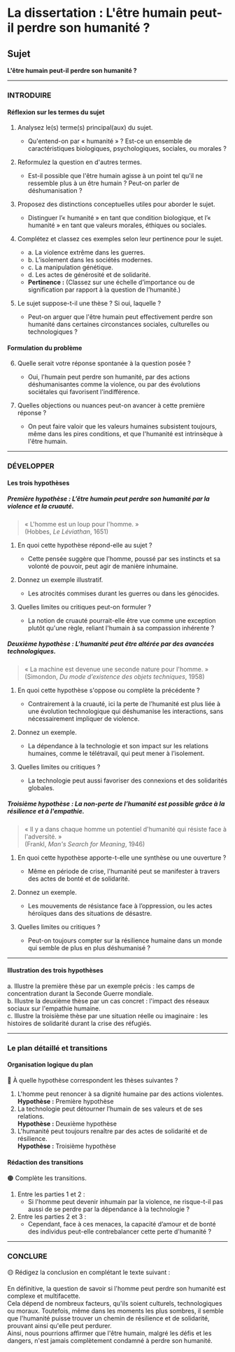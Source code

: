 # La dissertation : L'être humain peut-il perdre son humanité ?

## Sujet
**L'être humain peut-il perdre son humanité ?**

---

### INTRODUIRE

#### Réflexion sur les termes du sujet

1. Analysez le(s) terme(s) principal(aux) du sujet.  
   - Qu'entend-on par « humanité » ? Est-ce un ensemble de caractéristiques biologiques, psychologiques, sociales, ou morales ?

2. Reformulez la question en d'autres termes.  
   - Est-il possible que l'être humain agisse à un point tel qu'il ne ressemble plus à un être humain ? Peut-on parler de déshumanisation ?

3. Proposez des distinctions conceptuelles utiles pour aborder le sujet.  
   - Distinguer l’« humanité » en tant que condition biologique, et l’« humanité » en tant que valeurs morales, éthiques ou sociales. 

4. Complétez et classez ces exemples selon leur pertinence pour le sujet.  
   - a. La violence extrême dans les guerres.
   - b. L’isolement dans les sociétés modernes.
   - c. La manipulation génétique.
   - d. Les actes de générosité et de solidarité.  
   - **Pertinence :** (Classez sur une échelle d’importance ou de signification par rapport à la question de l’humanité.)

5. Le sujet suppose-t-il une thèse ? Si oui, laquelle ?  
   - Peut-on arguer que l'être humain peut effectivement perdre son humanité dans certaines circonstances sociales, culturelles ou technologiques ?

#### Formulation du problème

6. Quelle serait votre réponse spontanée à la question posée ?  
   - Oui, l'humain peut perdre son humanité, par des actions déshumanisantes comme la violence, ou par des évolutions sociétales qui favorisent l'indifférence.

7. Quelles objections ou nuances peut-on avancer à cette première réponse ?  
   - On peut faire valoir que les valeurs humaines subsistent toujours, même dans les pires conditions, et que l'humanité est intrinsèque à l'être humain.

---

### DÉVELOPPER

#### Les trois hypothèses

##### Première hypothèse : L’être humain peut perdre son humanité par la violence et la cruauté.

> « L'homme est un loup pour l'homme. »  
> (Hobbes, *Le Léviathan*, 1651)

1. En quoi cette hypothèse répond-elle au sujet ?  
   - Cette pensée suggère que l’homme, poussé par ses instincts et sa volonté de pouvoir, peut agir de manière inhumaine.

2. Donnez un exemple illustratif.  
   - Les atrocités commises durant les guerres ou dans les génocides.

3. Quelles limites ou critiques peut-on formuler ?  
   - La notion de cruauté pourrait-elle être vue comme une exception plutôt qu'une règle, reliant l'humain à sa compassion inhérente ?

##### Deuxième hypothèse : L’humanité peut être altérée par des avancées technologiques.

> « La machine est devenue une seconde nature pour l'homme. »  
> (Simondon, *Du mode d’existence des objets techniques*, 1958)

1. En quoi cette hypothèse s'oppose ou complète la précédente ?  
   - Contrairement à la cruauté, ici la perte de l’humanité est plus liée à une évolution technologique qui déshumanise les interactions, sans nécessairement impliquer de violence.

2. Donnez un exemple.  
   - La dépendance à la technologie et son impact sur les relations humaines, comme le télétravail, qui peut mener à l’isolement.

3. Quelles limites ou critiques ?  
   - La technologie peut aussi favoriser des connexions et des solidarités globales.

##### Troisième hypothèse : La non-perte de l’humanité est possible grâce à la résilience et à l'empathie.

> « Il y a dans chaque homme un potentiel d'humanité qui résiste face à l'adversité. »  
> (Frankl, *Man's Search for Meaning*, 1946)

1. En quoi cette hypothèse apporte-t-elle une synthèse ou une ouverture ?  
   - Même en période de crise, l'humanité peut se manifester à travers des actes de bonté et de solidarité.

2. Donnez un exemple.  
   - Les mouvements de résistance face à l’oppression, ou les actes héroïques dans des situations de désastre.

3. Quelles limites ou critiques ?  
   - Peut-on toujours compter sur la résilience humaine dans un monde qui semble de plus en plus déshumanisé ?

---

#### Illustration des trois hypothèses

a. Illustre la première thèse par un exemple précis : les camps de concentration durant la Seconde Guerre mondiale.  
b. Illustre la deuxième thèse par un cas concret : l'impact des réseaux sociaux sur l'empathie humaine.  
c. Illustre la troisième thèse par une situation réelle ou imaginaire : les histoires de solidarité durant la crise des réfugiés.

---

### Le plan détaillé et transitions

#### Organisation logique du plan

🔴 À quelle hypothèse correspondent les thèses suivantes ?

1. L'homme peut renoncer à sa dignité humaine par des actions violentes.  
   **Hypothèse :** Première hypothèse
2. La technologie peut détourner l’humain de ses valeurs et de ses relations.  
   **Hypothèse :** Deuxième hypothèse
3. L'humanité peut toujours renaître par des actes de solidarité et de résilience.  
   **Hypothèse :** Troisième hypothèse

#### Rédaction des transitions

🟠 Complète les transitions.

1. Entre les parties 1 et 2 :  
   - Si l'homme peut devenir inhumain par la violence, ne risque-t-il pas aussi de se perdre par la dépendance à la technologie ?
2. Entre les parties 2 et 3 :  
   - Cependant, face à ces menaces, la capacité d’amour et de bonté des individus peut-elle contrebalancer cette perte d'humanité ?

---

### CONCLURE

🟡 Rédigez la conclusion en complétant le texte suivant :

En définitive, la question de savoir si l'homme peut perdre son humanité est complexe et multifacette.  
Cela dépend de nombreux facteurs, qu'ils soient culturels, technologiques ou moraux. Toutefois, même dans les moments les plus sombres, il semble que l'humanité puisse trouver un chemin de résilience et de solidarité, prouvant ainsi qu'elle peut perdurer.  
Ainsi, nous pourrions affirmer que l'être humain, malgré les défis et les dangers, n'est jamais complètement condamné à perdre son humanité.